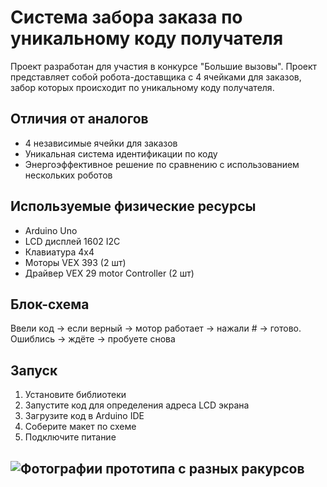 # Система забора заказа по уникальному коду получателя

  Проект разработан для участия в конкурсе "Большие вызовы". Проект представляет собой робота-доставщика с 4 ячейками для заказов, забор которых происходит по уникальному коду получателя.

## Отличия от аналогов
- 4 независимые ячейки для заказов
- Уникальная система идентификации по коду
- Энергоэффективное решение по сравнению с использованием нескольких роботов

## Используемые физические ресурсы
- Arduino Uno
- LCD дисплей 1602 I2C
- Клавиатура 4x4
- Моторы VEX 393 (2 шт)
- Драйвер VEX 29 motor Controller (2 шт)

## Блок-схема
  Ввели код → если верный → мотор работает → нажали # → готово.
  Ошиблись → ждёте → пробуете снова

## Запуск
1. Установите библиотеки
2. Запустите код для определения адреса LCD экрана
3. Загрузите код в Arduino IDE
4. Соберите макет по схеме
5. Подключите питание

## ![Фотографии прототипа с разных ракурсов](/visual/views/)
